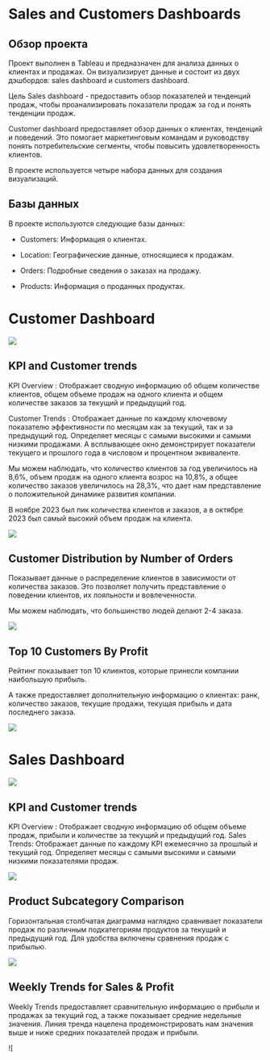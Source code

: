 # Sales and Customers Dashboards

## Обзор проекта

Проект выполнен в Tableau и предназначен для анализа данных о клиентах и продажах. Он визуализирует данные и состоит из двух дэшбордов: sales dashboard и customers dashboard.

Цель Sales dashboard - предоставить обзор показателей и тенденций продаж, чтобы проанализировать показатели продаж за год и понять тенденции продаж.

Customer dashboard предоставляет обзор данных о клиентах, тенденций и поведений. Это помогает маркетинговым командам и руководству понять потребительские сегменты, чтобы повысить удовлетворенность клиентов.

В проекте используется четыре набора данных для создания визуализаций.

## Базы данных

В проекте используются следующие базы данных:

  - Customers: Информация о клиентах.

  - Location: Географические данные, относящиеся к продажам.

  - Orders: Подробные сведения о заказах на продажу.

  - Products: Информация о проданных продуктах.

# Customer Dashboard

![](customer.png)

## KPI and Customer trends

KPI Overview :  Отображает сводную информацию об общем количестве клиентов, общем объеме продаж на одного клиента и общем количестве заказов за текущий и предыдущий год.

Customer Trends : Отображает данные по каждому ключевому показателю эффективности по месяцам как за текущий, так и за предыдущий год. Определяет месяцы с самыми высокими и самыми низкими продажами. А всплывающее окно демонстрирует показатели текущего и прошлого года в числовом и процентном эквиваленте.

Мы можем наблюдать, что количество клиентов за год увеличилось на 8,6%, объем продаж на одного клиента возрос на 10,8%, а общее количество заказов увеличилось на 28,3%, что дает нам представление о положительной динамике развития компании.

В ноябре 2023 был пик количества клиентов и заказов, а в октябре 2023 был самый высокий объем продаж на клиента.

![](kpi_customer.png)

## Customer Distribution by Number of Orders

Показывает данные о распределение клиентов в зависимости от количества заказов. Это позволяет получить представление о поведении клиентов, их лояльности и вовлеченности.

Мы можем наблюдать, что большинство людей делают 2-4 заказа.

![](customer_distribution.png)

## Top 10 Customers By Profit

Рейтинг показывает топ 10 клиентов, которые принесли компании наибольшую прибыль. 

А также предоставляет дополнительную информацию о клиентах: ранк, количество заказов, текущие продажи, текущая прибыль и дата последнего заказа.

![](top_customer.png)

# Sales Dashboard

![](sales.png)

## KPI and Customer trends

KPI Overview : Отображает сводную информацию об общем объеме продаж, прибыли и количестве за текущий и предыдущий год.
Sales Trends: Отображает данные по каждому KPI ежемесячно за прошлый и текущий год. Определяет месяцы с самыми высокими и самыми низкими показателями продаж.

![](kpi_sales.png)

## Product Subcategory Comparison

Горизонтальная столбчатая диаграмма наглядно сравнивает показатели продаж по различным подкатегориям продуктов за текущий и предыдущий год.
Для удобства включены сравнения продаж с прибылью.

![](subcategory.png)

## Weekly Trends for Sales & Profit

Weekly Trends предоставляет сравнительную информацию о прибыли и продажах за текущий год, а также показывает средние недельные значения.
Линия тренда нацелена продемонстрировать нам значения выше и ниже средних показателей продаж и прибыли.

![[](trends_sales.png)
















